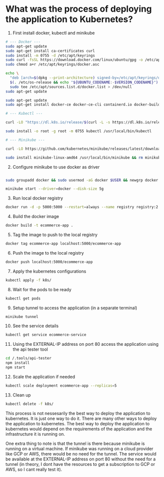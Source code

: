 # What was the process of deploying the application to Kubernetes?

1. First install docker, kubectl and minikube

```sh
# --- Docker ---
sudo apt-get update
sudo apt-get install ca-certificates curl
sudo install -m 0755 -d /etc/apt/keyrings
sudo curl -fsSL https://download.docker.com/linux/ubuntu/gpg -o /etc/apt/keyrings/docker.asc
sudo chmod a+r /etc/apt/keyrings/docker.asc

echo \
  "deb [arch=$(dpkg --print-architecture) signed-by=/etc/apt/keyrings/docker.asc] https://download.docker.com/linux/ubuntu \
  $(. /etc/os-release && echo "${UBUNTU_CODENAME:-$VERSION_CODENAME}") stable" | \
  sudo tee /etc/apt/sources.list.d/docker.list > /dev/null
sudo apt-get update

sudo apt-get update
sudo apt-get install docker-ce docker-ce-cli containerd.io docker-buildx-plugin docker-compose-plugin

# --- Kubectl ---

curl -LO "https://dl.k8s.io/release/$(curl -L -s https://dl.k8s.io/release/stable.txt)/bin/linux/amd64/kubectl"

sudo install -o root -g root -m 0755 kubectl /usr/local/bin/kubectl

# --- Minikube ---

curl -LO https://github.com/kubernetes/minikube/releases/latest/download/minikube-linux-amd64

sudo install minikube-linux-amd64 /usr/local/bin/minikube && rm minikube-linux-amd64
```

2. Configure minikube to use docker as driver

```sh

sudo groupadd docker && sudo usermod -aG docker $USER && newgrp docker

minikube start --driver=docker --disk-size 5g
```

3. Run local docker registry

```sh
docker run -d -p 5000:5000 --restart=always --name registry registry:2
```

4. Build the docker image

```sh
docker build -t ecommerce-app .
```

5. Tag the image to push to the local registry

```sh
docker tag ecommerce-app localhost:5000/ecommerce-app
```

6. Push the image to the local registry

```sh
docker push localhost:5000/ecommerce-app
```

7. Apply the kubernetes configurations

```sh
kubectl apply -f k8s/
```

8. Wait for the pods to be ready

```sh
kubectl get pods
```

9. Setup tunnel to access the application (in a separate terminal)

```sh
minikube tunnel
```

10. See the service details

```sh
kubectl get service ecommerce-service
```

11. Using the EXTERNAL-IP address on port 80 access the application using the api tester tool

```sh
cd /.tools/api-tester
npm install
npm start
```

12. Scale the application if needed

```sh
kubectl scale deployment ecommerce-app --replicas=5
```

13. Clean up

```sh
kubectl delete -f k8s/
```

This process is not nessesarily the best way to deploy the application to kubernetes. It is just one way to do it. There are many other ways to deploy the application to kubernetes. The best way to deploy the application to kubernetes would depend on the requirements of the application and the infrastructure it is running on.

One extra thing to note is that the tunnel is there because minikube is running on a virtual machine. If minikube was running on a cloud provider like GCP or AWS, there would be no need for the tunnel. The service would be available at the EXTERNAL-IP address on port 80 without the need for a tunnel (in theory, I dont have the resources to get a subscription to GCP or AWS, so I cant really test it).